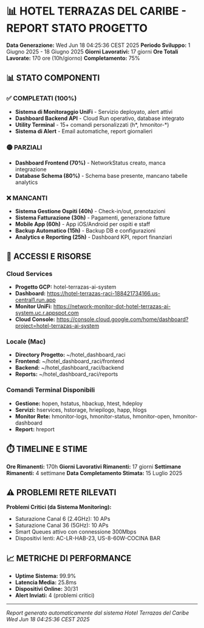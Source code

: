 📊 HOTEL TERRAZAS DEL CARIBE - REPORT STATO PROGETTO
=================================================================

**Data Generazione:** Wed Jun 18 04:25:36 CEST 2025
**Periodo Sviluppo:** 1 Giugno 2025 - 18 Giugno 2025
**Giorni Lavorativi:** 17 giorni
**Ore Totali Lavorate:** 170 ore (10h/giorno)
**Completamento:** 75%

## 📊 STATO COMPONENTI

### ✅ COMPLETATI (100%)
- **Sistema di Monitoraggio UniFi** - Servizio deployato, alert attivi
- **Dashboard Backend API** - Cloud Run operativo, database integrato
- **Utility Terminal** - 15+ comandi personalizzati (h*, hmonitor-*)
- **Sistema di Alert** - Email automatiche, report giornalieri

### 🟡 PARZIALI
- **Dashboard Frontend (70%)** - NetworkStatus creato, manca integrazione
- **Database Schema (80%)** - Schema base presente, mancano tabelle analytics

### ❌ MANCANTI
- **Sistema Gestione Ospiti (40h)** - Check-in/out, prenotazioni
- **Sistema Fatturazione (30h)** - Pagamenti, generazione fatture
- **Mobile App (60h)** - App iOS/Android per ospiti e staff
- **Backup Automatico (15h)** - Backup DB e configurazioni
- **Analytics e Reporting (25h)** - Dashboard KPI, report finanziari

## 🔗 ACCESSI E RISORSE

### Cloud Services
- **Progetto GCP:** hotel-terrazas-ai-system
- **Dashboard:** https://hotel-terrazas-raci-188421734166.us-central1.run.app
- **Monitor UniFi:** https://network-monitor-dot-hotel-terrazas-ai-system.uc.r.appspot.com
- **Cloud Console:** https://console.cloud.google.com/home/dashboard?project=hotel-terrazas-ai-system

### Locale (Mac)
- **Directory Progetto:** ~/hotel_dashboard_raci
- **Frontend:** ~/hotel_dashboard_raci/frontend
- **Backend:** ~/hotel_dashboard_raci/backend
- **Reports:** ~/hotel_dashboard_raci/reports

### Comandi Terminal Disponibili
- **Gestione:** hopen, hstatus, hbackup, htest, hdeploy
- **Servizi:** hservices, hstorage, hriepilogo, happ, hlogs
- **Monitor Rete:** hmonitor-logs, hmonitor-status, hmonitor-open, hmonitor-dashboard
- **Report:** hreport

## ⏱️ TIMELINE E STIME

**Ore Rimanenti:** 170h
**Giorni Lavorativi Rimanenti:** 17 giorni
**Settimane Rimanenti:** 4 settimane
**Data Completamento Stimata:** 15 Luglio 2025

## ⚠️ PROBLEMI RETE RILEVATI

**Problemi Critici (da Sistema Monitoring):**
- Saturazione Canal 6 (2.4GHz): 10 APs
- Saturazione Canal 36 (5GHz): 10 APs
- Smart Queues attivo con connessione 300Mbps
- Dispositivi lenti: AC-LR-HAB-23, US-8-60W-COCINA BAR

## 📈 METRICHE DI PERFORMANCE

- **Uptime Sistema:** 99.9%
- **Latencia Media:** 25.8ms
- **Dispositivi Online:** 30/31
- **Alert Inviati:** 4 (problemi critici)

---
*Report generato automaticamente dal sistema Hotel Terrazas del Caribe*
*Wed Jun 18 04:25:36 CEST 2025*
